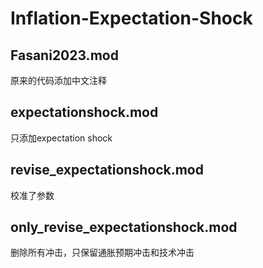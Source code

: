 # Inflation-Expectation-Shock
## Fasani2023.mod
原来的代码添加中文注释
## expectationshock.mod
只添加expectation shock
## revise_expectationshock.mod
校准了参数
## only_revise_expectationshock.mod
删除所有冲击，只保留通胀预期冲击和技术冲击
